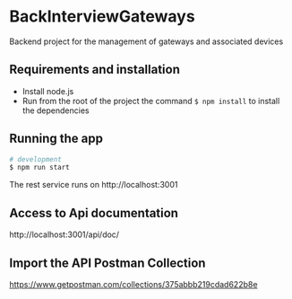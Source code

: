 # BackInterviewGateways

Backend project for the management of gateways and associated devices

## Requirements and installation
- Install node.js
- Run from the root of the project the command `$ npm install` to install the dependencies

## Running the app

```bash
# development
$ npm run start
```

The rest service runs on http://localhost:3001

## Access to Api documentation

http://localhost:3001/api/doc/

## Import the API Postman Collection

https://www.getpostman.com/collections/375abbb219cdad622b8e
